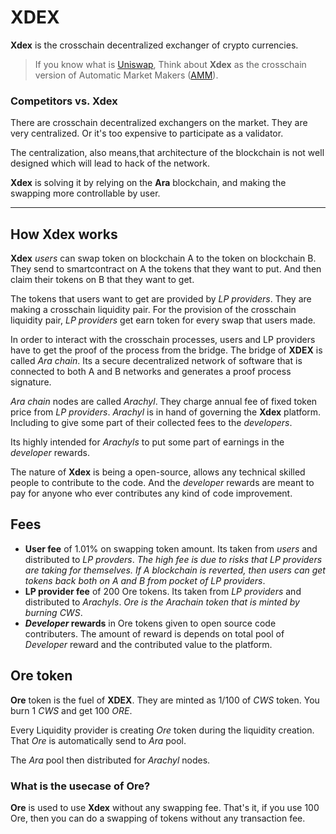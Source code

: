 # XDEX

**Xdex** is the crosschain decentralized exchanger of crypto currencies.

> If you know what is [Uniswap](https://uniswap.org/),
> Think about **Xdex** as the crosschain version of Automatic Market Makers ([AMM](https://www.gemini.com/cryptopedia/amm-what-are-automated-market-makers)).

### Competitors vs. Xdex

There are crosschain decentralized exchangers on the market. They are very centralized. Or it's too expensive to participate as a validator.

The centralization, also means,that architecture of the blockchain is not well designed which will lead to hack of the network.

**Xdex** is solving it by relying on the **Ara** blockchain, and making the swapping more controllable by user.

---

## How Xdex works

**Xdex** *users* can swap token on blockchain A to the token on blockchain B. They send to smartcontract on A the tokens that they want to put. And then claim their tokens on B that they want to get.

The tokens that users want to get are provided by *LP providers*. They are making a crosschain liquidity pair. For the provision of the crosschain liquidity pair,
*LP providers* get earn token for every swap that users made.

In order to interact with the crosschain processes, users and LP providers have to get the proof of the process from the bridge. The bridge of **XDEX** is called *Ara chain*. Its a secure decentralized network of software that is connected to both A and B networks and generates a proof process signature.

*Ara chain* nodes are called *Arachyl*. They charge annual fee of fixed token price from *LP providers*.
*Arachyl* is in hand of governing the **Xdex** platform. Including to give some part of their collected fees to the *developers*.

Its highly intended for *Arachyls* to put some part of earnings in the *developer* rewards.

The nature of **Xdex** is being a open-source, allows any technical skilled people to contribute to the code. And the *developer* rewards are meant to pay for anyone who ever contributes any kind of code improvement.

## Fees

* **User fee** of 1.01% on swapping token amount. Its taken from *users* and distributed to *LP provders*. *The high fee is due to risks that LP providers are taking for themselves. If A blockchain is reverted, then users can get tokens back both on A and B from pocket of LP providers*.
* **LP provider fee** of 200 Ore tokens. Its taken from *LP providers* and distributed to *Arachyls*. *Ore is the Arachain token that is minted by burning CWS*.
* ***Developer* rewards** in Ore tokens given to open source code contributers. The amount of reward is depends on total pool of *Developer* reward and the contributed value to the platform.

## Ore token
**Ore** token is the fuel of **XDEX**.
They are minted as 1/100 of *CWS* token. You burn 1 *CWS* and get 100 *ORE*.

Every Liquidity provider is creating *Ore* token during the liquidity creation.
That *Ore* is automatically send to *Ara* pool.

The *Ara* pool then distributed for *Arachyl* nodes.

### What is the usecase of Ore?
**Ore** is used to use **Xdex** without any swapping fee.
That's it, if you use 100 Ore, then you can do a swapping of tokens without any transaction fee.

